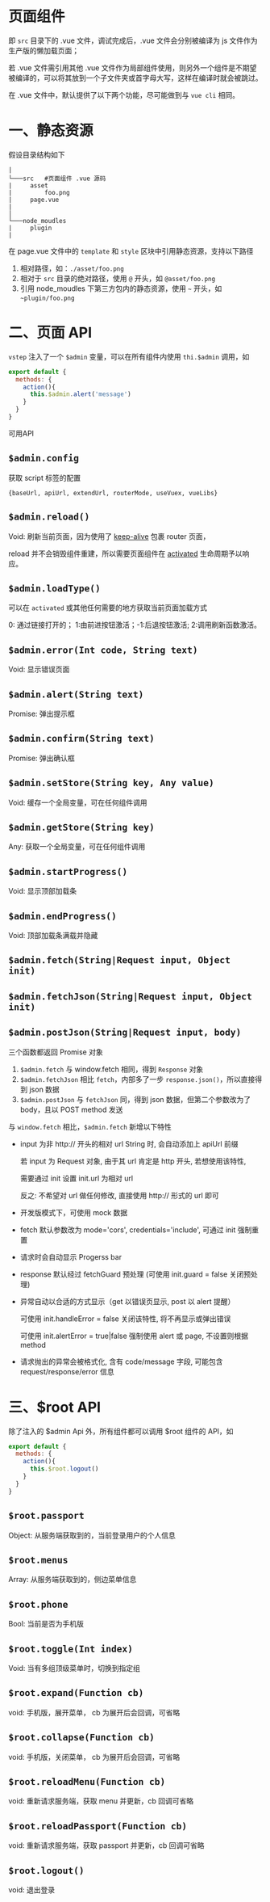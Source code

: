 # 页面组件

即 `src` 目录下的 .vue 文件，调试完成后，.vue 文件会分别被编译为 js 文件作为生产版的懒加载页面；

若 .vue 文件需引用其他 .vue 文件作为局部组件使用，则另外一个组件是不期望被编译的，可以将其放到一个子文件夹或首字母大写，这样在编译时就会被跳过。

在 .vue 文件中，默认提供了以下两个功能，尽可能做到与 `vue cli` 相同。


# 一、静态资源


假设目录结构如下
```
|
└───src   #页面组件 .vue 源码
|     asset
|         foo.png
|     page.vue
|
│
└───node_moudles
|     plugin
|
```

在 page.vue 文件中的 `template` 和 `style` 区块中引用静态资源，支持以下路径

1. 相对路径，如：`./asset/foo.png`
2. 相对于 `src` 目录的绝对路径，使用 `@` 开头，如 `@asset/foo.png`
3. 引用 node_moudles 下第三方包内的静态资源，使用 `~` 开头，如 `~plugin/foo.png`


# 二、页面 API

`vstep` 注入了一个 `$admin` 变量，可以在所有组件内使用 `thi.$admin` 调用，如

```js
export default {
  methods: {
    action(){
      this.$admin.alert('message')
    }
  }
}
```

可用API

## `$admin.config`

获取 script 标签的配置 

`{baseUrl, apiUrl, extendUrl, routerMode, useVuex, vueLibs}`

## `$admin.reload()`

Void: 刷新当前页面，因为使用了 [keep-alive](https://cn.vuejs.org/v2/api/#keep-alive) 包裹 router 页面，

reload 并不会销毁组件重建，所以需要页面组件在 [activated](https://cn.vuejs.org/v2/api/#activated) 生命周期予以响应。


## `$admin.loadType()`

可以在 `activated` 或其他任何需要的地方获取当前页面加载方式

0: 通过链接打开的； 1:由前进按钮激活；-1:后退按钮激活; 2:调用刷新函数激活。

## `$admin.error(Int code, String text)`

Void: 显示错误页面

## `$admin.alert(String text)`

Promise: 弹出提示框

## `$admin.confirm(String text)`

Promise: 弹出确认框

## `$admin.setStore(String key, Any value)`

Void: 缓存一个全局变量，可在任何组件调用

## `$admin.getStore(String key)`

Any: 获取一个全局变量，可在任何组件调用

## `$admin.startProgress()`

Void: 显示顶部加载条

## `$admin.endProgress()`

Void: 顶部加载条满载并隐藏

## `$admin.fetch(String|Request input, Object init)`
## `$admin.fetchJson(String|Request input, Object init)`
## `$admin.postJson(String|Request input, body)`

三个函数都返回 Promise 对象

1. `$admin.fetch` 与 window.fetch 相同，得到 `Response` 对象
2. `$admin.fetchJson` 相比 `fetch`，内部多了一步 `response.json()`，所以直接得到 json 数据
3. `$admin.postJson` 与 `fetchJson` 同，得到 json 数据，但第二个参数改为了 body，且以 POST method 发送

与 `window.fetch` 相比，`$admin.fetch` 新增以下特性
 
- input 为非 http:// 开头的相对 url String 时, 会自动添加上 apiUrl 前缀

   若 input 为 Request 对象, 由于其 url 肯定是 http 开头, 若想使用该特性, 
   
   需要通过 init 设置 init.url 为相对 url
   
   反之: 不希望对 url 做任何修改, 直接使用 http:// 形式的 url 即可

- 开发版模式下，可使用 mock 数据

- fetch 默认参数改为 mode='cors', credentials='include', 可通过 init 强制重置

- 请求时会自动显示 Progerss bar

- response 默认经过 fetchGuard 预处理 (可使用 init.guard = false 关闭预处理)

- 异常自动以合适的方式显示（get 以错误页显示, post 以 alert 提醒）
  
  可使用 init.handleError = false 关闭该特性, 将不再显示或弹出错误
  
  可使用 init.alertError = true|false 强制使用 alert 或 page, 不设置则根据 method

- 请求抛出的异常会被格式化, 含有 code/message 字段, 可能包含 request/response/error 信息


# 三、$root API

除了注入的 $admin Api 外，所有组件都可以调用 $root 组件的 API，如

```js
export default {
  methods: {
    action(){
      this.$root.logout()
    }
  }
}
```

## `$root.passport`

Object: 从服务端获取到的，当前登录用户的个人信息

## `$root.menus`

Array: 从服务端获取到的，侧边菜单信息

## `$root.phone`

Bool: 当前是否为手机版

## `$root.toggle(Int index)`

Void: 当有多组顶级菜单时，切换到指定组

## `$root.expand(Function cb)`

void: 手机版，展开菜单， cb 为展开后会回调，可省略

## `$root.collapse(Function cb)`

void: 手机版，关闭菜单， cb 为展开后会回调，可省略

## `$root.reloadMenu(Function cb)`

void: 重新请求服务端，获取 menu 并更新，cb 回调可省略

## `$root.reloadPassport(Function cb)`

void: 重新请求服务端，获取 passport 并更新，cb 回调可省略

## `$root.logout()`

void: 退出登录